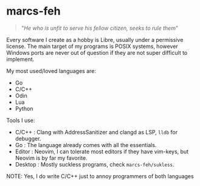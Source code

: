 # marcs-feh

> "*He who is unfit to serve his fellow citizen, seeks to rule them*"

Every software I create as a hobby is Libre, usually under a permissive license. The main target of my programs is POSIX systems, however Windows ports are never out of question if they are not super difficult to implement.

My most used/loved languages are:

- Go
- C/C++
- Odin
- Lua
- Python

Tools I use:

- C/C++ : Clang with AddressSanitizer and clangd as LSP, `lldb` for debugger.
- Go : The language already comes with all the essentials.
- Editor : Neovim, I can tolerate most editors if they have vim-keys, but Neovim is by far my favorite.
- Desktop : Mostly suckless programs, check `marcs-feh/sukless`.

NOTE: Yes, I do write C/C++ just to annoy programmers of both languages
